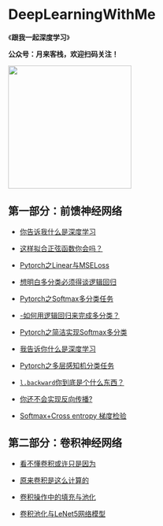 # DeepLearningWithMe
《**跟我一起深度学习**》

**公众号：月来客栈，欢迎扫码关注！**

<img src="https://moonhotel.oss-cn-shanghai.aliyuncs.com/images/000000.png" width="250" />

## 第一部分：前馈神经网络

- [你告诉我什么是深度学习](http://mp.weixin.qq.com/s?__biz=MzAwNjU0NjA3Ng==&mid=2247485889&idx=1&sn=306ad5015af4a60aad29cd48338afee6&chksm=9b0afe32ac7d77243a3b7e4dda7a49646018c5f33cd9e7d4cdcc6da76d04d4a5153df29d6498#rd)

- [这样拟合正弦函数你会吗？](http://mp.weixin.qq.com/s?__biz=MzAwNjU0NjA3Ng==&mid=2247486265&idx=1&sn=b3974aa3653a0e26de0b12c94f183962&chksm=9b0afccaac7d75dc33c80f29fcc11cd512ec95bd4ad9a8ac773926f3dd77dc65126999b297e5#rd)

- [Pytorch之Linear与MSELoss](http://mp.weixin.qq.com/s?__biz=MzAwNjU0NjA3Ng==&mid=2247486285&idx=1&sn=95c02f690724bd9cb763c3ed14329434&chksm=9b0afcbeac7d75a813fa87d9137fefbdfb87ab9d98732db63b35f657f9b54527df5eff0691b7#rd)

- [想明白多分类必须得谈逻辑回归](http://mp.weixin.qq.com/s?__biz=MzAwNjU0NjA3Ng==&mid=2247486341&idx=1&sn=d6b66a076de0e91b0a353baa649ad4a1&chksm=9b0afc76ac7d7560c2d7a4c696d5d22ea52ef4d1b42ef821177ce2d71619270d16dd4c0e88fa#rd)

- [Pytorch之Softmax多分类任务](http://mp.weixin.qq.com/s?__biz=MzAwNjU0NjA3Ng==&mid=2247486364&idx=1&sn=5f1a24c295aa343b1d46f2854072d2cd&chksm=9b0afc6fac7d7579d6e8b3f354eb0de701b5b0f781f9d939b36366a9ccf5c5cb2934ec235fa9#rd)

- [-如何用逻辑回归来完成多分类？](http://mp.weixin.qq.com/s?__biz=MzAwNjU0NjA3Ng==&mid=2247486364&idx=2&sn=fdf4be921ee8e0f636d66eb6e2876ba0&chksm=9b0afc6fac7d75790784b8eafa57127110bd951b895a73c03817088331148dbe0f8d04dceced#rd)

- [Pytorch之简洁实现Softmax多分类](http://mp.weixin.qq.com/s?__biz=MzAwNjU0NjA3Ng==&mid=2247486399&idx=1&sn=42bb7e006f44d514bcc068cafcbc7016&chksm=9b0afc4cac7d755a35259de3b042429b76d3f57c9d7b81432669cac60d9606131ac6cc2a7c37#rd)

- [我告诉你什么是深度学习](http://mp.weixin.qq.com/s?__biz=MzAwNjU0NjA3Ng==&mid=2247486452&idx=1&sn=afd7aaffbef99c7e1bcf9bde6ca996f0&chksm=9b0afc07ac7d7511e5616c54f48615c2e2af5a51b8646f7cf5754da1153c4f1db0e0d7a95183#rd)

- [Pytorch之多层感知机分类任务](http://mp.weixin.qq.com/s?__biz=MzAwNjU0NjA3Ng==&mid=2247486523&idx=1&sn=08e6331babeac1d92c76ecd69344f4b0&chksm=9b0afbc8ac7d72ded1c43830e490aa43ee771546771a6d6cbf0359913870ef05ac1aa983fed4#rd)

- [`l.backward`你到底是个什么东西？](http://mp.weixin.qq.com/s?__biz=MzAwNjU0NjA3Ng==&mid=2247486752&idx=1&sn=1108940e88d819c8a07e89ad2a663852&chksm=9b0afad3ac7d73c57821dba6fec025fd03143679b3047b25979792a8e8b73dbabe0c63805ab7#rd)

- [你还不会实现反向传播?](http://mp.weixin.qq.com/s?__biz=MzAwNjU0NjA3Ng==&mid=2247487278&idx=1&sn=e591059089afa4959ea2346e066f96aa&chksm=9b0af8ddac7d71cbbd06c6908ea5dfc5431be9b81176dcb4edcfb94c59d7feb3df16fd0d0bef#rd)

- [Softmax+Cross entropy 梯度检验](http://mp.weixin.qq.com/s?__biz=MzAwNjU0NjA3Ng==&mid=2247487492&idx=2&sn=74a932e671f6b2f3de6dd670b5b8d567&chksm=9b0ae7f7ac7d6ee114b67914c11def89b2dfadaf32d6f8014a129b4f75e1b15cbeb08fad32ec#rd)

## 第二部分：卷积神经网络

- [看不懂卷积或许只是因为](http://mp.weixin.qq.com/s?__biz=MzAwNjU0NjA3Ng==&mid=2247487744&idx=1&sn=d00de73c71264e0bada8454217f84126&chksm=9b0ae6f3ac7d6fe516ab836e3ee593bfe0786cf3979282a2c8f469b05d6101985b20ec8f577a#rd)

- [原来卷积是这么计算的](http://mp.weixin.qq.com/s?__biz=MzAwNjU0NjA3Ng==&mid=2247487828&idx=1&sn=9daa48ad9ade1ea3f66899cfa9da6a9f&chksm=9b0ae6a7ac7d6fb18c87a2fc869746f695553714b6f75647d53ae5ef791c66019ab67ce93550#rd)

- [卷积操作中的填充与池化](http://mp.weixin.qq.com/s?__biz=MzAwNjU0NjA3Ng==&mid=2247487902&idx=1&sn=15e1cef1ce15157f319b5d49de487097&chksm=9b0ae66dac7d6f7b7a2f53ed96258d98b0fd7dc842a177db2554b041d9f84f4761a36f29eb7d#rd)

- [卷积池化与LeNet5网络模型](https://mp.weixin.qq.com/s/bFO1eaCCMERyvu4QSGyeaQ)

